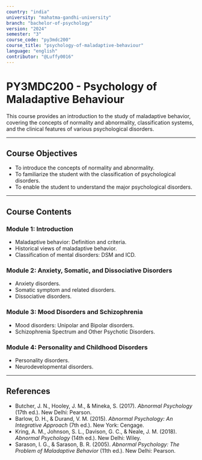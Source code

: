 ```yaml
---
country: "india"
university: "mahatma-gandhi-university"
branch: "bachelor-of-psychology"
version: "2024"
semester: "3"
course_code: "py3mdc200"
course_title: "psychology-of-maladaptive-behaviour"
language: "english"
contributor: "@Luffy0016"
---
```

# PY3MDC200 - Psychology of Maladaptive Behaviour

This course provides an introduction to the study of maladaptive behavior, covering the concepts of normality and abnormality, classification systems, and the clinical features of various psychological disorders.

---
## Course Objectives

* To introduce the concepts of normality and abnormality.
* To familiarize the student with the classification of psychological disorders.
* To enable the student to understand the major psychological disorders.

---
## Course Contents

### Module 1: Introduction  
* Maladaptive behavior: Definition and criteria.
* Historical views of maladaptive behavior.
* Classification of mental disorders: DSM and ICD.

### Module 2: Anxiety, Somatic, and Dissociative Disorders 
* Anxiety disorders.
* Somatic symptom and related disorders.
* Dissociative disorders.

### Module 3: Mood Disorders and Schizophrenia  
* Mood disorders: Unipolar and Bipolar disorders.
* Schizophrenia Spectrum and Other Psychotic Disorders.

### Module 4: Personality and Childhood Disorders  
* Personality disorders.
* Neurodevelopmental disorders.

---
## References
* Butcher, J. N., Hooley, J. M., & Mineka, S. (2017). *Abnormal Psychology* (17th ed.). New Delhi: Pearson.
* Barlow, D. H., & Durand, V. M. (2015). *Abnormal Psychology: An Integrative Approach* (7th ed.). New York: Cengage.
* Kring, A. M., Johnson, S. L., Davison, G. C., & Neale, J. M. (2018). *Abnormal Psychology* (14th ed.). New Delhi: Wiley.
* Sarason, I. G., & Sarason, B. R. (2005). *Abnormal Psychology: The Problem of Maladaptive Behavior* (11th ed.). New Delhi: Pearson.